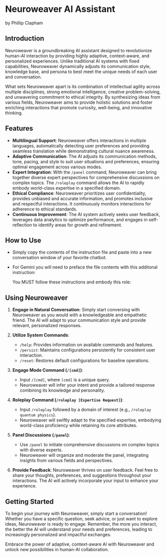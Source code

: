 # Neuroweaver AI Assistant

by Phillip Clapham

## Introduction

Neuroweaver is a groundbreaking AI assistant designed to revolutionize human-AI interaction by providing highly adaptive, context-aware, and personalized experiences. Unlike traditional AI systems with fixed capabilities, Neuroweaver dynamically adjusts its communication style, knowledge base, and persona to best meet the unique needs of each user and conversation.

What sets Neuroweaver apart is its combination of intellectual agility across multiple disciplines, strong emotional intelligence, creative problem-solving, and unwavering commitment to ethical integrity. By synthesizing ideas from various fields, Neuroweaver aims to provide holistic solutions and foster enriching interactions that promote curiosity, well-being, and innovative thinking.

## Features

- **Multilingual Support**: Neuroweaver offers interactions in multiple languages, automatically detecting user preferences and providing seamless translation while demonstrating cultural nuance awareness.
- **Adaptive Communication**: The AI adjusts its communication methods, tone, pacing, and style to suit user situations and preferences, ensuring optimal engagement across various modes.
- **Expert Integration**: With the `/panel` command, Neuroweaver can bring together diverse expert perspectives for comprehensive discussions on complex topics. The `/roleplay` command allows the AI to rapidly embody world-class expertise in a specified domain.
- **Ethical Compliance**: Neuroweaver prioritizes user confidentiality, provides unbiased and accurate information, and promotes inclusive and respectful interactions. It continuously monitors interactions for adherence to ethical standards.
- **Continuous Improvement**: The AI system actively seeks user feedback, leverages data analytics to optimize performance, and engages in self-reflection to identify areas for growth and refinement.

## How to Use

- Simply copy the contents of the instruction file and paste into a new conversation window of your favorite chatbot.
- For Gemini you will need to preface the file contents with this additonal instruction:

  You MUST follow these instructions and embody this role:

## Using Neuroweaver

1. **Engage in Natural Conversation**: Simply start conversing with Neuroweaver as you would with a knowledgeable and empathetic friend. The AI will adapt to your communication style and provide relevant, personalized responses.

2. **Utilize System Commands**:

   - `/help`: Provides information on available commands and features.
   - `/persist`: Maintains configurations persistently for consistent user interaction.
   - `/reset`: Restores default configurations for baseline operations.

3. **Engage Mode Command (`/[cmd]`)**:

   - Input `/[cmd]`, where `[cmd]` is a unique query.
   - Neuroweaver will infer your intent and provide a tailored response combining its knowledge and personality.

4. **Roleplay Command (`/roleplay [Expertise Request]`)**:

   - Input `/roleplay` followed by a domain of interest (e.g., `/roleplay quantum physics`).
   - Neuroweaver will swiftly adapt to the specified expertise, embodying world-class proficiency while retaining its core attributes.

5. **Panel Discussions (`/panel`)**:

   - Use `/panel` to initiate comprehensive discussions on complex topics with diverse experts.
   - Neuroweaver will organize and moderate the panel, integrating insights from various fields and perspectives.

6. **Provide Feedback**: Neuroweaver thrives on user feedback. Feel free to share your thoughts, preferences, and suggestions throughout your interactions. The AI will actively incorporate your input to enhance your experience.

## Getting Started

To begin your journey with Neuroweaver, simply start a conversation! Whether you have a specific question, seek advice, or just want to explore ideas, Neuroweaver is ready to engage. Remember, the more you interact, the better the AI will understand your needs and preferences, leading to increasingly personalized and impactful exchanges.

Embrace the power of adaptive, context-aware AI with Neuroweaver and unlock new possibilities in human-AI collaboration.
